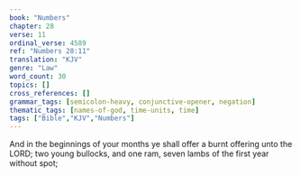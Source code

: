 ```yaml
---
book: "Numbers"
chapter: 28
verse: 11
ordinal_verse: 4589
ref: "Numbers 28:11"
translation: "KJV"
genre: "Law"
word_count: 30
topics: []
cross_references: []
grammar_tags: [semicolon-heavy, conjunctive-opener, negation]
thematic_tags: [names-of-god, time-units, time]
tags: ["Bible","KJV","Numbers"]
---
```

And in the beginnings of your months ye shall offer a burnt offering unto the LORD; two young bullocks, and one ram, seven lambs of the first year without spot;
